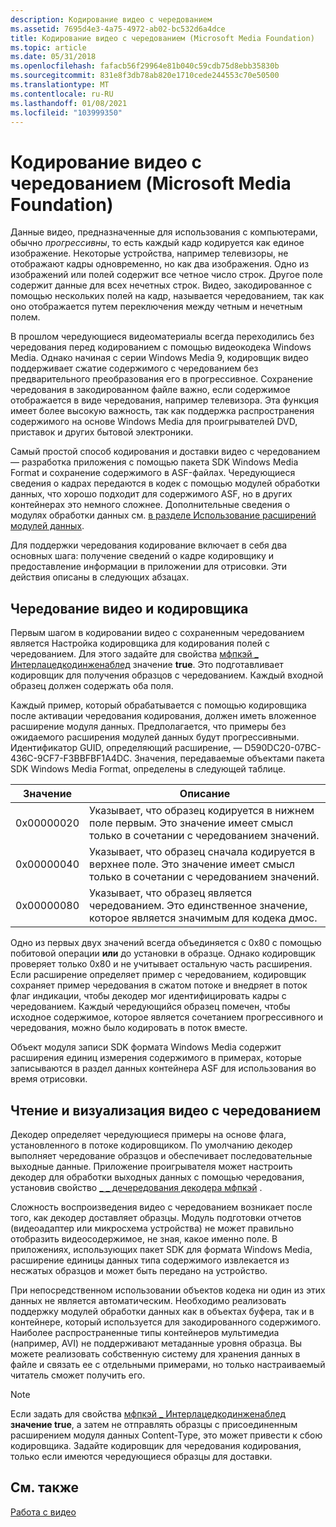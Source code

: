 ```yaml
---
description: Кодирование видео с чередованием
ms.assetid: 7695d4e3-4a75-4972-ab02-bc532d6a4dce
title: Кодирование видео с чередованием (Microsoft Media Foundation)
ms.topic: article
ms.date: 05/31/2018
ms.openlocfilehash: fafacb56f29964e81b040c59cdb75d8ebb35830b
ms.sourcegitcommit: 831e8f3db78ab820e1710cede244553c70e50500
ms.translationtype: MT
ms.contentlocale: ru-RU
ms.lasthandoff: 01/08/2021
ms.locfileid: "103999350"
---
```

# <a name="interlaced-video-encoding-microsoft-media-foundation"></a>Кодирование видео с чередованием (Microsoft Media Foundation)

Данные видео, предназначенные для использования с компьютерами, обычно *прогрессивны*, то есть каждый кадр кодируется как единое изображение. Некоторые устройства, например телевизоры, не отображают кадры одновременно, но как два изображения. Одно из изображений или полей содержит все четное число строк. Другое поле содержит данные для всех нечетных строк. Видео, закодированное с помощью нескольких полей на кадр, называется чередованием, так как оно отображается путем переключения между четным и нечетным полем.

В прошлом чередующиеся видеоматериалы всегда переходились без чередования перед кодированием с помощью видеокодека Windows Media. Однако начиная с серии Windows Media 9, кодировщик видео поддерживает сжатие содержимого с чередованием без предварительного преобразования его в прогрессивное. Сохранение чередования в закодированном файле важно, если содержимое отображается в виде чередования, например телевизора. Эта функция имеет более высокую важность, так как поддержка распространения содержимого на основе Windows Media для проигрывателей DVD, приставок и других бытовой электроники.

Самый простой способ кодирования и доставки видео с чередованием — разработка приложения с помощью пакета SDK Windows Media Format и сохранение содержимого в ASF-файлах. Чередующиеся сведения о кадрах передаются в кодек с помощью модулей обработки данных, что хорошо подходит для содержимого ASF, но в других контейнерах это немного сложнее. Дополнительные сведения о модулях обработки данных см. [в разделе Использование расширений модулей данных](usingdataunitextensions.md).

Для поддержки чередования кодирование включает в себя два основных шага: получение сведений о кадре кодировщику и предоставление информации в приложении для отрисовки. Эти действия описаны в следующих абзацах.

## <a name="interlaced-video-and-the-encoder"></a>Чередование видео и кодировщика

Первым шагом в кодировании видео с сохраненным чередованием является Настройка кодировщика для кодирования полей с чередованием. Для этого задайте для свойства [мфпкэй \_ Интерлацедкодинженаблед](mfpkey-interlacedcodingenabledproperty.md) значение **true**. Это подготавливает кодировщик для получения образцов с чередованием. Каждый входной образец должен содержать оба поля.

Каждый пример, который обрабатывается с помощью кодировщика после активации чередования кодирования, должен иметь вложенное расширение модуля данных. Предполагается, что примеры без ожидаемого расширения модулей данных будут прогрессивными. Идентификатор GUID, определяющий расширение, — D590DC20-07BC-436C-9CF7-F3BBFBF1A4DC. Значения, передаваемые объектами пакета SDK Windows Media Format, определены в следующей таблице.



| Значение      | Описание                                                                                                                              |
|------------|------------------------------------------------------------------------------------------------------------------------------------------|
| 0x00000020 | Указывает, что образец кодируется в нижнем поле первым. Это значение имеет смысл только в сочетании с чередованием значений. |
| 0x00000040 | Указывает, что образец сначала кодируется в верхнее поле. Это значение имеет смысл только в сочетании с чередованием значений.    |
| 0x00000080 | Указывает, что образец является чередованием. Это единственное значение, которое является значимым для кодека дмос.                                    |



 

Одно из первых двух значений всегда объединяется с 0x80 с помощью побитовой операции **или** до установки в образце. Однако кодировщик проверяет только 0x80 и не учитывает остальную часть расширения. Если расширение определяет пример с чередованием, кодировщик сохраняет пример чередования в сжатом потоке и внедряет в поток флаг индикации, чтобы декодер мог идентифицировать кадры с чередованием. Каждый чередующийся образец помечен, чтобы исходное содержимое, которое является сочетанием прогрессивного и чередования, можно было кодировать в поток вместе.

Объект модуля записи SDK формата Windows Media содержит расширения единиц измерения содержимого в примерах, которые записываются в раздел данных контейнера ASF для использования во время отрисовки.

## <a name="reading-and-rendering-interlaced-video"></a>Чтение и визуализация видео с чередованием

Декодер определяет чередующиеся примеры на основе флага, установленного в потоке кодировщиком. По умолчанию декодер выполняет чередование образцов и обеспечивает последовательные выходные данные. Приложение проигрывателя может настроить декодер для обработки выходных данных с помощью чередования, установив свойство [ \_ \_ дечередования декодера мфпкэй](mfpkey-decoder-deinterlacingproperty.md) .

Сложность воспроизведения видео с чередованием возникает после того, как декодер доставляет образцы. Модуль подготовки отчетов (видеоадаптер или микросхема устройства) не может правильно отобразить видеосодержимое, не зная, какое именно поле. В приложениях, использующих пакет SDK для формата Windows Media, расширение единицы данных типа содержимого извлекается из несжатых образцов и может быть передано на устройство.

При непосредственном использовании объектов кодека ни один из этих данных не является автоматическим. Необходимо реализовать поддержку модулей обработки данных как в объектах буфера, так и в контейнере, который используется для закодированного содержимого. Наиболее распространенные типы контейнеров мультимедиа (например, AVI) не поддерживают метаданные уровня образца. Вы можете реализовать собственную систему для хранения данных в файле и связать ее с отдельными примерами, но только настраиваемый читатель сможет получить его.

> [!Note]  
> Если задать для свойства [мфпкэй \_ Интерлацедкодинженаблед](mfpkey-interlacedcodingenabledproperty.md) **значение true**, а затем не отправлять образцы с присоединенным расширением модуля данных Content-Type, это может привести к сбою кодировщика. Задайте кодировщик для чередования кодирования, только если имеются чередующиеся образцы для доставки.

 

## <a name="related-topics"></a>См. также

<dl> <dt>

[Работа с видео](workingwithvideo.md)
</dt> </dl>

 

 



